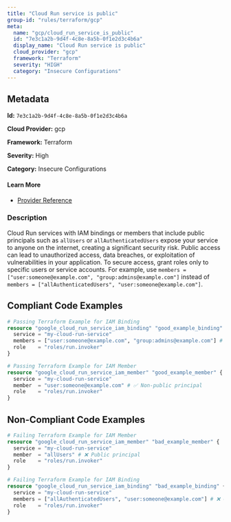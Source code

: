 ```yaml
---
title: "Cloud Run service is public"
group-id: "rules/terraform/gcp"
meta:
  name: "gcp/cloud_run_service_is_public"
  id: "7e3c1a2b-9d4f-4c8e-8a5b-0f1e2d3c4b6a"
  display_name: "Cloud Run service is public"
  cloud_provider: "gcp"
  framework: "Terraform"
  severity: "HIGH"
  category: "Insecure Configurations"
---
```

## Metadata

**Id:** `7e3c1a2b-9d4f-4c8e-8a5b-0f1e2d3c4b6a`

**Cloud Provider:** gcp

**Framework:** Terraform

**Severity:** High

**Category:** Insecure Configurations

#### Learn More

 - [Provider Reference](https://registry.terraform.io/providers/hashicorp/google/latest/docs/resources/cloud_run_service_iam)

### Description

 Cloud Run services with IAM bindings or members that include public principals such as `allUsers` or `allAuthenticatedUsers` expose your service to anyone on the internet, creating a significant security risk. Public access can lead to unauthorized access, data breaches, or exploitation of vulnerabilities in your application. To secure access, grant roles only to specific users or service accounts. For example, use `members = ["user:someone@example.com", "group:admins@example.com"]` instead of `members = ["allAuthenticatedUsers", "user:someone@example.com"]`.


## Compliant Code Examples
```terraform
# Passing Terraform Example for IAM Binding
resource "google_cloud_run_service_iam_binding" "good_example_binding" {
  service = "my-cloud-run-service"
  members = ["user:someone@example.com", "group:admins@example.com"] # ✅ No public principals
  role    = "roles/run.invoker"
}

```

```terraform
# Passing Terraform Example for IAM Member
resource "google_cloud_run_service_iam_member" "good_example_member" {
  service = "my-cloud-run-service"
  member  = "user:someone@example.com" # ✅ Non-public principal
  role    = "roles/run.invoker"
}


```
## Non-Compliant Code Examples
```terraform
# Failing Terraform Example for IAM Member
resource "google_cloud_run_service_iam_member" "bad_example_member" {
  service = "my-cloud-run-service"
  member  = "allUsers" # ❌ Public principal
  role    = "roles/run.invoker"
}

# Failing Terraform Example for IAM Binding
resource "google_cloud_run_service_iam_binding" "bad_example_binding" {
  service = "my-cloud-run-service"
  members = ["allAuthenticatedUsers", "user:someone@example.com"] # ❌ Contains public principal
  role    = "roles/run.invoker"
}

```